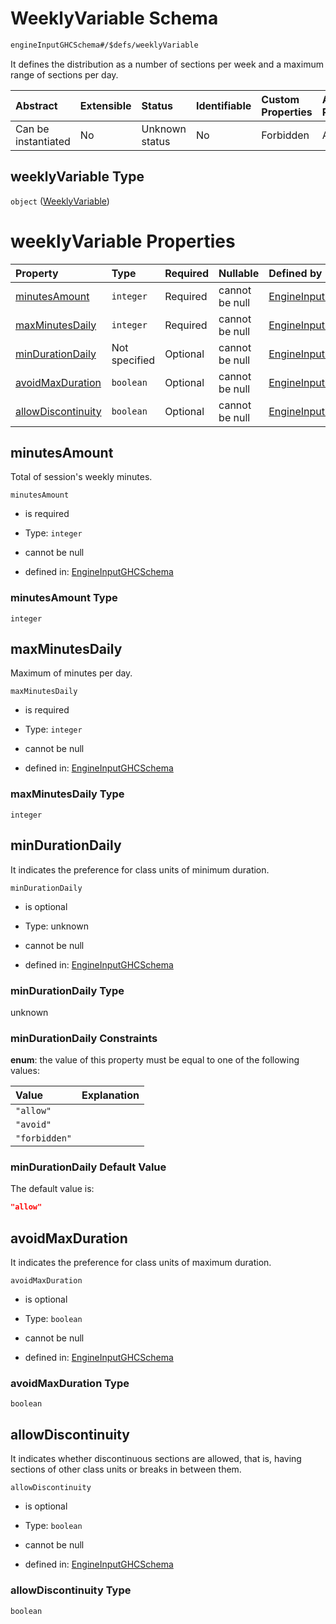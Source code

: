 # WeeklyVariable Schema

```txt
engineInputGHCSchema#/$defs/weeklyVariable
```

It defines the distribution as a number of sections per week and a maximum range of sections per day.

| Abstract            | Extensible | Status         | Identifiable | Custom Properties | Additional Properties | Access Restrictions | Defined In                                                        |
| :------------------ | :--------- | :------------- | :----------- | :---------------- | :-------------------- | :------------------ | :---------------------------------------------------------------- |
| Can be instantiated | No         | Unknown status | No           | Forbidden         | Allowed               | none                | [ghc.schema.json*](../out/ghc.schema.json "open original schema") |

## weeklyVariable Type

`object` ([WeeklyVariable](ghc-defs-weeklyvariable.md))

# weeklyVariable Properties

| Property                                  | Type          | Required | Nullable       | Defined by                                                                                                                                                  |
| :---------------------------------------- | :------------ | :------- | :------------- | :---------------------------------------------------------------------------------------------------------------------------------------------------------- |
| [minutesAmount](#minutesamount)           | `integer`     | Required | cannot be null | [EngineInputGHCSchema](ghc-defs-weeklyvariable-properties-minutesamount.md "engineInputGHCSchema#/$defs/weeklyVariable/properties/minutesAmount")           |
| [maxMinutesDaily](#maxminutesdaily)       | `integer`     | Required | cannot be null | [EngineInputGHCSchema](ghc-defs-weeklyvariable-properties-maxminutesdaily.md "engineInputGHCSchema#/$defs/weeklyVariable/properties/maxMinutesDaily")       |
| [minDurationDaily](#mindurationdaily)     | Not specified | Optional | cannot be null | [EngineInputGHCSchema](ghc-defs-weeklyvariable-properties-mindurationdaily.md "engineInputGHCSchema#/$defs/weeklyVariable/properties/minDurationDaily")     |
| [avoidMaxDuration](#avoidmaxduration)     | `boolean`     | Optional | cannot be null | [EngineInputGHCSchema](ghc-defs-weeklyvariable-properties-avoidmaxduration.md "engineInputGHCSchema#/$defs/weeklyVariable/properties/avoidMaxDuration")     |
| [allowDiscontinuity](#allowdiscontinuity) | `boolean`     | Optional | cannot be null | [EngineInputGHCSchema](ghc-defs-weeklyvariable-properties-allowdiscontinuity.md "engineInputGHCSchema#/$defs/weeklyVariable/properties/allowDiscontinuity") |

## minutesAmount

Total of session's weekly minutes.

`minutesAmount`

*   is required

*   Type: `integer`

*   cannot be null

*   defined in: [EngineInputGHCSchema](ghc-defs-weeklyvariable-properties-minutesamount.md "engineInputGHCSchema#/$defs/weeklyVariable/properties/minutesAmount")

### minutesAmount Type

`integer`

## maxMinutesDaily

Maximum of minutes per day.

`maxMinutesDaily`

*   is required

*   Type: `integer`

*   cannot be null

*   defined in: [EngineInputGHCSchema](ghc-defs-weeklyvariable-properties-maxminutesdaily.md "engineInputGHCSchema#/$defs/weeklyVariable/properties/maxMinutesDaily")

### maxMinutesDaily Type

`integer`

## minDurationDaily

It indicates the preference for class units of minimum duration.

`minDurationDaily`

*   is optional

*   Type: unknown

*   cannot be null

*   defined in: [EngineInputGHCSchema](ghc-defs-weeklyvariable-properties-mindurationdaily.md "engineInputGHCSchema#/$defs/weeklyVariable/properties/minDurationDaily")

### minDurationDaily Type

unknown

### minDurationDaily Constraints

**enum**: the value of this property must be equal to one of the following values:

| Value         | Explanation |
| :------------ | :---------- |
| `"allow"`     |             |
| `"avoid"`     |             |
| `"forbidden"` |             |

### minDurationDaily Default Value

The default value is:

```json
"allow"
```

## avoidMaxDuration

It indicates the preference for class units of maximum duration.

`avoidMaxDuration`

*   is optional

*   Type: `boolean`

*   cannot be null

*   defined in: [EngineInputGHCSchema](ghc-defs-weeklyvariable-properties-avoidmaxduration.md "engineInputGHCSchema#/$defs/weeklyVariable/properties/avoidMaxDuration")

### avoidMaxDuration Type

`boolean`

## allowDiscontinuity

It indicates whether discontinuous sections are allowed, that is, having sections of other class units or breaks in between them.

`allowDiscontinuity`

*   is optional

*   Type: `boolean`

*   cannot be null

*   defined in: [EngineInputGHCSchema](ghc-defs-weeklyvariable-properties-allowdiscontinuity.md "engineInputGHCSchema#/$defs/weeklyVariable/properties/allowDiscontinuity")

### allowDiscontinuity Type

`boolean`
